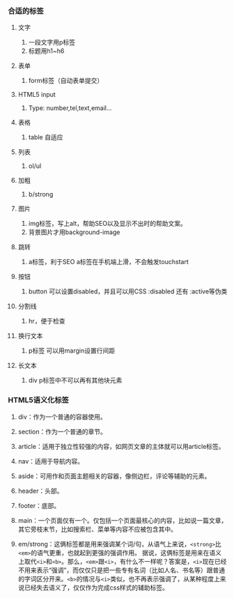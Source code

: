 ### 合适的标签

1. 文字 
   1. 一段文字用p标签
   2. 标题用h1~h6

2. 表单
   1. form标签（自动表单提交）

3. HTML5 input
   1. Type: number,tel,text,email...
4. 表格
   1. table 自适应
5. 列表
   1. ol/ul
6. 加粗
   1. b/strong
7. 图片
   1. img标签，写上alt，帮助SEO以及显示不出时的帮助文案。
   2. 背景图片才用background-image
8. 跳转
   1. a标签，利于SEO a标签在手机端上滑，不会触发touchstart
9. 按钮
   1. button 可以设置disabled，并且可以用CSS :disabled 还有 :active等伪类
10. 分割线
    1. hr，便于检查
11. 换行文本
    1. p标签 可以用margin设置行间距
12. 长文本
    1. div p标签中不可以再有其他块元素



### HTML5语义化标签

1. div：作为一个普通的容器使用。

2. section：作为一个普通的章节。

3. article：适用于独立性较强的内容，如网页文章的主体就可以用article标签。

4. nav：适用于导航内容。

5. aside：可用作和页面主题相关的容器，像侧边栏，评论等辅助的元素。

6. header：头部。

7. footer：底部。

8. main：一个页面仅有一个。仅包括一个页面最核心的内容，比如说一篇文章，其它旁枝末节，比如搜索栏、菜单等内容不应被包含其中。

9. em/strong：这俩标签都是用来强调某个词/句，从语气上来说，`<strong>`比`<em>`的语气更重，也就起到更强的强调作用。 据说，这俩标签是用来在语义上取代`<i>`和`<b>`。那么，`<em>`跟`<i>`，有什么不一样呢？答案是，`<i>`现在已经不用来表示“强调”，而仅仅只是把一些专有名词（比如人名、书名等）跟普通的字词区分开来。`<b>`的情况与`<i>`类似，也不再表示强调了，从某种程度上来说已经失去语义了，仅仅作为完成css样式的辅助标签。

